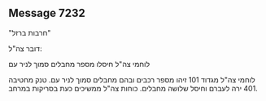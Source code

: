 ## Message 7232

"חרבות ברזל"

דובר צה"ל:

לוחמי צה"ל חיסלו מספר מחבלים סמוך לניר עם

לוחמי צה"ל מגדוד 101 זיהו מספר רכבים ובהם מחבלים סמוך לניר עם. טנק מחטיבה 401 ירה לעברם וחיסל שלושה מחבלים. 
כוחות צה"ל ממשיכים כעת בסריקות במרחב.

